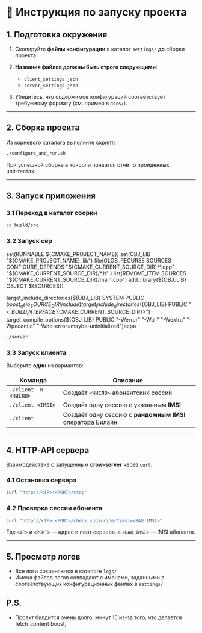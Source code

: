 # 📖 Инструкция по запуску проекта

## 1. Подготовка окружения

1. Скопируйте **файлы конфигурации** в каталог `settings/` **до** сборки проекта.
2. **Названия файлов должны быть строго следующими**:

   * `client_settings.json`
   * `server_settings.json`
3. Убедитесь, что содержимое конфигураций соответствует требуемому формату (см. пример в `docs/`).

---

## 2. Сборка проекта

Из корневого каталога выполните скрипт:

```bash
./configure_and_run.sh
```

При успешной сборке в консоли появится отчёт о пройденных unit‑тестах.

---

## 3. Запуск приложения

### 3.1 Переход в каталог сборки

```bash
cd build/src
```

### 3.2 Запуск сер
set(RUNNABLE ${CMAKE_PROJECT_NAME})
set(OBJ_LIB "${CMAKE_PROJECT_NAME}_lib")
file(GLOB_RECURSE SOURCES CONFIGURE_DEPENDS
        "${CMAKE_CURRENT_SOURCE_DIR}/*.cpp"
        "${CMAKE_CURRENT_SOURCE_DIR}/*.h"
)
list(REMOVE_ITEM SOURCES "${CMAKE_CURRENT_SOURCE_DIR}/main.cpp")
add_library(${OBJ_LIB} OBJECT ${SOURCES})

target_include_directories(${OBJ_LIB} SYSTEM PUBLIC ${boost_asio_SOURCE_DIR}/include)
target_include_directories(${OBJ_LIB} PUBLIC "$<BUILD_INTERFACE:${CMAKE_CURRENT_SOURCE_DIR}>")
target_compile_options(${OBJ_LIB} PUBLIC "-Werror" "-Wall" "-Wextra" "-Wpedantic" "-Wno-error=maybe-uninitialized")вера

```bash
./server
```

### 3.3 Запуск клиента

Выберите **один** из вариантов:

| Команда               | Описание                                                  |
| --------------------- | --------------------------------------------------------- |
| `./client -n <ЧИСЛО>` | Создаёт `<ЧИСЛО>` абонентских сессий                      |
| `./client <IMSI>`     | Создаёт одну сессию с указанным **IMSI**                  |
| `./client`            | Создаёт одну сессию с **рандомным IMSI** оператора Билайн |

---

## 4. HTTP‑API сервера

Взаимодействие с запущенным **crow‑server** через `curl`:

### 4.1 Остановка сервера

```bash
curl "http://<IP>:<PORT>/stop"
```

### 4.2 Проверка сессии абонента

```bash
curl "http://<IP>:<PORT>/check_subscriber?imsi=<ВАШ_IMSI>"
```

Где `<IP>` и `<PORT>` — адрес и порт сервера, а `<ВАШ_IMSI>` — IMSI абонента.

---

## 5. Просмотр логов

* Все логи сохраняются в каталоге `logs/`
* Имена файлов логов совпадают с именами, заданными в соответствующих конфигурационных файлах в `settings/`

## P.S.
* Проект билдится очень долго, минут 15 из-за того, что делается fetch_content boost, 

